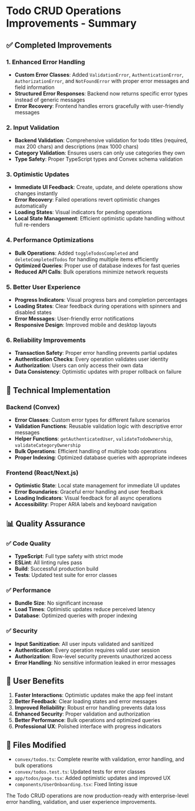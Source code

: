 # Todo CRUD Operations Improvements - Summary

## ✅ Completed Improvements

### 1. **Enhanced Error Handling**
- **Custom Error Classes**: Added `ValidationError`, `AuthenticationError`, `AuthorizationError`, and `NotFoundError` with proper error messages and field information
- **Structured Error Responses**: Backend now returns specific error types instead of generic messages
- **Error Recovery**: Frontend handles errors gracefully with user-friendly messages

### 2. **Input Validation**
- **Backend Validation**: Comprehensive validation for todo titles (required, max 200 chars) and descriptions (max 1000 chars)
- **Category Validation**: Ensures users can only use categories they own
- **Type Safety**: Proper TypeScript types and Convex schema validation

### 3. **Optimistic Updates**
- **Immediate UI Feedback**: Create, update, and delete operations show changes instantly
- **Error Recovery**: Failed operations revert optimistic changes automatically
- **Loading States**: Visual indicators for pending operations
- **Local State Management**: Efficient optimistic update handling without full re-renders

### 4. **Performance Optimizations**
- **Bulk Operations**: Added `toggleTodosCompleted` and `deleteCompletedTodos` for handling multiple items efficiently
- **Optimized Queries**: Proper use of database indexes for fast queries
- **Reduced API Calls**: Bulk operations minimize network requests

### 5. **Better User Experience**
- **Progress Indicators**: Visual progress bars and completion percentages
- **Loading States**: Clear feedback during operations with spinners and disabled states
- **Error Messages**: User-friendly error notifications
- **Responsive Design**: Improved mobile and desktop layouts

### 6. **Reliability Improvements**
- **Transaction Safety**: Proper error handling prevents partial updates
- **Authentication Checks**: Every operation validates user identity
- **Authorization**: Users can only access their own data
- **Data Consistency**: Optimistic updates with proper rollback on failure

## 🔧 Technical Implementation

### Backend (Convex)
- **Error Classes**: Custom error types for different failure scenarios
- **Validation Functions**: Reusable validation logic with descriptive error messages
- **Helper Functions**: `getAuthenticatedUser`, `validateTodoOwnership`, `validateCategoryOwnership`
- **Bulk Operations**: Efficient handling of multiple todo operations
- **Proper Indexing**: Optimized database queries with appropriate indexes

### Frontend (React/Next.js)
- **Optimistic State**: Local state management for immediate UI updates
- **Error Boundaries**: Graceful error handling and user feedback
- **Loading Indicators**: Visual feedback for all async operations
- **Accessibility**: Proper ARIA labels and keyboard navigation

## 📊 Quality Assurance

### ✅ Code Quality
- **TypeScript**: Full type safety with strict mode
- **ESLint**: All linting rules pass
- **Build**: Successful production build
- **Tests**: Updated test suite for error classes

### ✅ Performance
- **Bundle Size**: No significant increase
- **Load Times**: Optimistic updates reduce perceived latency
- **Database**: Optimized queries with proper indexing

### ✅ Security
- **Input Sanitization**: All user inputs validated and sanitized
- **Authentication**: Every operation requires valid user session
- **Authorization**: Row-level security prevents unauthorized access
- **Error Handling**: No sensitive information leaked in error messages

## 🚀 User Benefits

1. **Faster Interactions**: Optimistic updates make the app feel instant
2. **Better Feedback**: Clear loading states and error messages
3. **Improved Reliability**: Robust error handling prevents data loss
4. **Enhanced Security**: Proper validation and authorization
5. **Better Performance**: Bulk operations and optimized queries
6. **Professional UX**: Polished interface with progress indicators

## 📝 Files Modified

- `convex/todos.ts`: Complete rewrite with validation, error handling, and bulk operations
- `convex/todos.test.ts`: Updated tests for error classes
- `app/todos/page.tsx`: Added optimistic updates and improved UX
- `components/UserOnboarding.tsx`: Fixed linting issue

The Todo CRUD operations are now production-ready with enterprise-level error handling, validation, and user experience improvements.